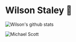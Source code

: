 # Wilson Staley 👋

![Wilson's github stats](https://github-readme-stats.vercel.app/api?username=wilstaley&show_icons=true&hide_border=false)

![Michael Scott](https://media.giphy.com/media/tlGD7PDy1w8fK/giphy.gif)


<!--
**wilstaley/wilstaley** is a ✨ _special_ ✨ repository because its `README.md` (this file) appears on your GitHub profile.

Here are some ideas to get you started:

- 🔭 I’m currently working on ...
- 🌱 I’m currently learning ...
- 👯 I’m looking to collaborate on ...
- 🤔 I’m looking for help with ...
- 💬 Ask me about ...
- 📫 How to reach me: ...
- 😄 Pronouns: ...
- ⚡ Fun fact: ...
-->
